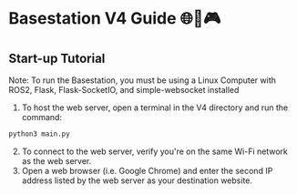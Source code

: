# Basestation V4 Guide 🌐📡🎮

## Start-up Tutorial
Note: To run the Basestation, you must be using a Linux Computer with ROS2, Flask, Flask-SocketIO, and simple-websocket installed
1. To host the web server, open a terminal in the V4 directory and run the command:
```bash
python3 main.py
```
2. To connect to the web server, verify you're on the same Wi-Fi network as the web server.
3. Open a web browser (i.e. Google Chrome) and enter the second IP address listed by the web server as your destination website.
